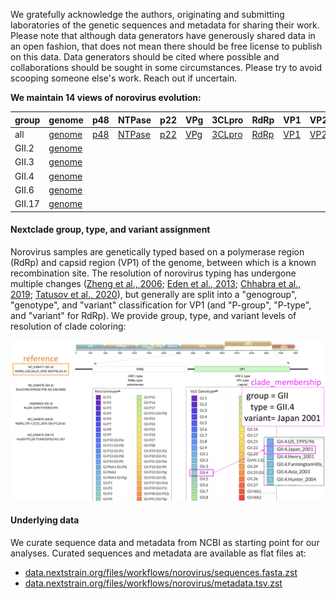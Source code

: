 We gratefully acknowledge the authors, originating and submitting laboratories of the genetic sequences and metadata for sharing their work. Please note that although data generators have generously shared data in an open fashion, that does not mean there should be free license to publish on this data. Data generators should be cited where possible and collaborations should be sought in some circumstances. Please try to avoid scooping someone else's work. Reach out if uncertain.

**We maintain 14 views of norovirus evolution:**

| group | genome | p48 | NTPase | p22 | VPg | 3CLpro | RdRp | VP1 | VP2 |
|:--|:--|:--|:--|:--|:--|:--|:--|:--|:--|
| all | [genome](https://nextstrain.org/norovirus/all/genome) | [p48](https://nextstrain.org/norovirus/all/p48) | [NTPase](https://nextstrain.org/norovirus/all/NTPase) | [p22](https://nextstrain.org/norovirus/all/p22) | [VPg](https://nextstrain.org/norovirus/all/VPg) | [3CLpro](https://nextstrain.org/norovirus/all/3CLpro) | [RdRp](https://nextstrain.org/norovirus/all/RdRp/) | [VP1](https://nextstrain.org/norovirus/all/VP1) | [VP2](https://nextstrain.org/norovirus/all/VP2) |
| GII.2 | [genome](https://nextstrain.org/norovirus/GII.2/genome) | | | | | | | | |
| GII.3 | [genome](https://nextstrain.org/norovirus/GII.3/genome) | | | | | | | | |
| GII.4 | [genome](https://nextstrain.org/norovirus/GII.4/genome) | | | | | | | | |
| GII.6 | [genome](https://nextstrain.org/norovirus/GII.6/genome) | | | | | | | | |
| GII.17 | [genome](https://nextstrain.org/norovirus/GII.17/genome) | | | | | | | | |

#### Nextclade group, type, and variant assignment

Norovirus samples are genetically typed based on a polymerase region (RdRp) and capsid region (VP1) of the genome, between which is a known recombination site. The resolution of norovirus typing has undergone multiple changes ([Zheng et al., 2006](https://doi.org/10.1016/j.virol.2005.11.015); [Eden et al., 2013](https://doi.org/10.1128/jvi.03464-12); [Chhabra et al., 2019](https://doi.org/10.1099/jgv.0.001318); [Tatusov et al., 2020](https://doi.org/10.1016/j.jcv.2020.104718)), but generally are split into a "genogroup", "genotype", and "variant" classification for VP1 (and "P-group", "P-type", and "variant" for RdRp). We provide group, type, and variant levels of resolution of clade coloring:

<p align="center">
     <img src="https://raw.githubusercontent.com/nextstrain/norovirus/70a5c20d9c62bfe6c34a28a67f322b388cd5fe4e/images/nextclade_group_type_variant.png" alt="Norovirus typing resolution plot" width="600"/>
</p>

#### Underlying data

We curate sequence data and metadata from NCBI as starting point for our analyses. Curated sequences and metadata are available as flat files at:

* [data.nextstrain.org/files/workflows/norovirus/sequences.fasta.zst](https://data.nextstrain.org/files/workflows/norovirus/sequences.fasta.zst)
* [data.nextstrain.org/files/workflows/norovirus/metadata.tsv.zst](https://data.nextstrain.org/files/workflows/norovirus/metadata.tsv.zst)
